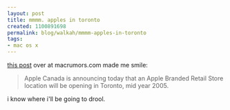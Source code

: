 ```yaml
--- 
layout: post
title: mmmm. apples in toronto
created: 1100891698
permalink: blog/walkah/mmmm-apples-in-toronto
tags: 
- mac os x
---
```

<p>
<a href="http://www.macrumors.com/pages/2004/11/20041119131349.shtml">this post</a> over at macrumors.com made me smile:
</p><blockquote>
Apple Canada is announcing today that an Apple Branded Retail Store location will be opening in Toronto, mid year 2005.
</blockquote><p>
i know where i'll be going to drool.
</p>
